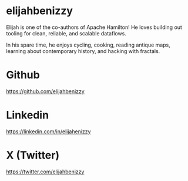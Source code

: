 # elijahbenizzy

Elijah is one of the co-authors of Apache Hamilton! He loves building out tooling for clean, reliable, and scalable dataflows.

In his spare time, he enjoys cycling, cooking, reading antique maps, learning about contemporary history, and hacking with fractals.

# Github
https://github.com/elijahbenizzy

# Linkedin
https://linkedin.com/in/elijahenizzy

# X (Twitter)
https://twitter.com/elijahbenizzy
